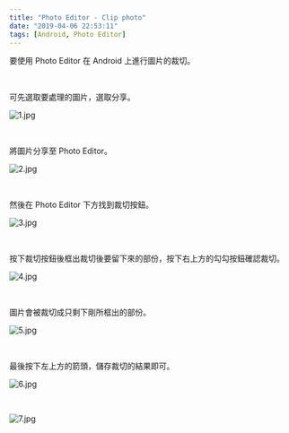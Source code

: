```yaml
---
title: "Photo Editor - Clip photo"
date: "2019-04-06 22:53:11"
tags: [Android, Photo Editor]
---
```



要使用 Photo Editor 在 Android 上進行圖片的裁切。  

<!-- More -->

<br/>


可先選取要處理的圖片，選取分享。  

![1.jpg](1.jpg)

<br/>


將圖片分享至 Photo Editor。  

![2.jpg](2.jpg)

<br/>


然後在 Photo Editor 下方找到裁切按鈕。  

![3.jpg](3.jpg)

<br/>


按下裁切按鈕後框出裁切後要留下來的部份，按下右上方的勾勾按鈕確認裁切。  

![4.jpg](4.jpg)

<br/>


圖片會被裁切成只剩下剛所框出的部份。  

![5.jpg](5.jpg)

<br/>


最後按下左上方的箭頭，儲存裁切的結果即可。  

![6.jpg](6.jpg)

<br/>


![7.jpg](7.jpg)
